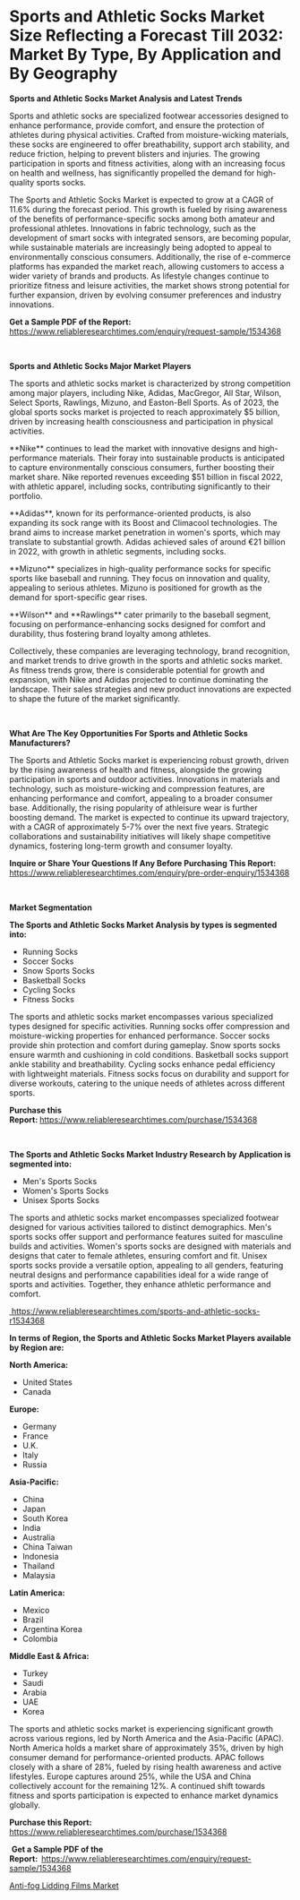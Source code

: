 <p><h1>Sports and Athletic Socks Market Size Reflecting a Forecast Till 2032: Market By Type, By Application and By Geography</h1></p><p><strong>Sports and Athletic Socks Market Analysis and Latest Trends</strong></p>
<p><p>Sports and athletic socks are specialized footwear accessories designed to enhance performance, provide comfort, and ensure the protection of athletes during physical activities. Crafted from moisture-wicking materials, these socks are engineered to offer breathability, support arch stability, and reduce friction, helping to prevent blisters and injuries. The growing participation in sports and fitness activities, along with an increasing focus on health and wellness, has significantly propelled the demand for high-quality sports socks.</p><p>The Sports and Athletic Socks Market is expected to grow at a CAGR of 11.6% during the forecast period. This growth is fueled by rising awareness of the benefits of performance-specific socks among both amateur and professional athletes. Innovations in fabric technology, such as the development of smart socks with integrated sensors, are becoming popular, while sustainable materials are increasingly being adopted to appeal to environmentally conscious consumers. Additionally, the rise of e-commerce platforms has expanded the market reach, allowing customers to access a wider variety of brands and products. As lifestyle changes continue to prioritize fitness and leisure activities, the market shows strong potential for further expansion, driven by evolving consumer preferences and industry innovations.</p></p>
<p><strong>Get a Sample PDF of the Report:&nbsp;</strong> <a href="https://www.reliableresearchtimes.com/enquiry/request-sample/1534368?utm_campaign=2385&utm_medium=2&utm_source=Github&utm_content=ia&utm_term=09022025&utm_id=sports-and-athletic-socks">https://www.reliableresearchtimes.com/enquiry/request-sample/1534368</a></p>
<p>&nbsp;</p>
<p><strong>Sports and Athletic Socks Major Market Players</strong></p>
<p><p>The sports and athletic socks market is characterized by strong competition among major players, including Nike, Adidas, MacGregor, All Star, Wilson, Select Sports, Rawlings, Mizuno, and Easton-Bell Sports. As of 2023, the global sports socks market is projected to reach approximately $5 billion, driven by increasing health consciousness and participation in physical activities.</p><p>**Nike** continues to lead the market with innovative designs and high-performance materials. Their foray into sustainable products is anticipated to capture environmentally conscious consumers, further boosting their market share. Nike reported revenues exceeding $51 billion in fiscal 2022, with athletic apparel, including socks, contributing significantly to their portfolio.</p><p>**Adidas**, known for its performance-oriented products, is also expanding its sock range with its Boost and Climacool technologies. The brand aims to increase market penetration in women's sports, which may translate to substantial growth. Adidas achieved sales of around €21 billion in 2022, with growth in athletic segments, including socks.</p><p>**Mizuno** specializes in high-quality performance socks for specific sports like baseball and running. They focus on innovation and quality, appealing to serious athletes. Mizuno is positioned for growth as the demand for sport-specific gear rises.</p><p>**Wilson** and **Rawlings** cater primarily to the baseball segment, focusing on performance-enhancing socks designed for comfort and durability, thus fostering brand loyalty among athletes.</p><p>Collectively, these companies are leveraging technology, brand recognition, and market trends to drive growth in the sports and athletic socks market. As fitness trends grow, there is considerable potential for growth and expansion, with Nike and Adidas projected to continue dominating the landscape. Their sales strategies and new product innovations are expected to shape the future of the market significantly.</p></p>
<p>&nbsp;</p>
<p><strong>What Are The Key Opportunities For Sports and Athletic Socks Manufacturers?</strong></p>
<p><p>The Sports and Athletic Socks market is experiencing robust growth, driven by the rising awareness of health and fitness, alongside the growing participation in sports and outdoor activities. Innovations in materials and technology, such as moisture-wicking and compression features, are enhancing performance and comfort, appealing to a broader consumer base. Additionally, the rising popularity of athleisure wear is further boosting demand. The market is expected to continue its upward trajectory, with a CAGR of approximately 5-7% over the next five years. Strategic collaborations and sustainability initiatives will likely shape competitive dynamics, fostering long-term growth and consumer loyalty.</p></p>
<p><strong>Inquire or Share Your Questions If Any Before Purchasing This Report:</strong> <a href="https://www.reliableresearchtimes.com/enquiry/pre-order-enquiry/1534368?utm_campaign=2385&utm_medium=2&utm_source=Github&utm_content=ia&utm_term=09022025&utm_id=sports-and-athletic-socks">https://www.reliableresearchtimes.com/enquiry/pre-order-enquiry/1534368</a></p>
<p>&nbsp;</p>
<p><strong>Market Segmentation</strong></p>
<p><strong>The Sports and Athletic Socks Market Analysis by types is segmented into:</strong></p>
<p><ul><li>Running Socks</li><li>Soccer Socks</li><li>Snow Sports Socks</li><li>Basketball Socks</li><li>Cycling Socks</li><li>Fitness Socks</li></ul></p>
<p><p>The sports and athletic socks market encompasses various specialized types designed for specific activities. Running socks offer compression and moisture-wicking properties for enhanced performance. Soccer socks provide shin protection and comfort during gameplay. Snow sports socks ensure warmth and cushioning in cold conditions. Basketball socks support ankle stability and breathability. Cycling socks enhance pedal efficiency with lightweight materials. Fitness socks focus on durability and support for diverse workouts, catering to the unique needs of athletes across different sports.</p></p>
<p><strong>Purchase this Report:&nbsp;</strong><a href="https://www.reliableresearchtimes.com/purchase/1534368?utm_campaign=2385&utm_medium=2&utm_source=Github&utm_content=ia&utm_term=09022025&utm_id=sports-and-athletic-socks">https://www.reliableresearchtimes.com/purchase/1534368</a></p>
<p>&nbsp;</p>
<p><strong>The Sports and Athletic Socks Market Industry Research by Application is segmented into:</strong></p>
<p><ul><li>Men's Sports Socks</li><li>Women's Sports Socks</li><li>Unisex Sports Socks</li></ul></p>
<p><p>The sports and athletic socks market encompasses specialized footwear designed for various activities tailored to distinct demographics. Men's sports socks offer support and performance features suited for masculine builds and activities. Women's sports socks are designed with materials and designs that cater to female athletes, ensuring comfort and fit. Unisex sports socks provide a versatile option, appealing to all genders, featuring neutral designs and performance capabilities ideal for a wide range of sports and activities. Together, they enhance athletic performance and comfort.</p></p>
<p><a href="https://www.reliableresearchtimes.com/sports-and-athletic-socks-r1534368?utm_campaign=2385&utm_medium=2&utm_source=Github&utm_content=ia&utm_term=09022025&utm_id=sports-and-athletic-socks">&nbsp;https://www.reliableresearchtimes.com/sports-and-athletic-socks-r1534368</a></p>
<p><strong>In terms of Region, the Sports and Athletic Socks Market Players available by Region are:</strong></p>
<p>
    <p> <strong> North America: </strong>
        <ul>
            <li>United States</li>
            <li>Canada</li>
        </ul>
        </p> 
    <p> <strong> Europe: </strong>
        <ul>
            <li>Germany</li>
            <li>France</li>
            <li>U.K.</li>
            <li>Italy</li>
            <li>Russia</li>
        </ul>
        </p> 
    <p> <strong> Asia-Pacific: </strong>
        <ul>
            <li>China</li>
            <li>Japan</li>
            <li>South Korea</li>
            <li>India</li>
            <li>Australia</li>
            <li>China Taiwan</li>
            <li>Indonesia</li>
            <li>Thailand</li>
            <li>Malaysia</li>
        </ul>
        </p> 
    <p> <strong> Latin America: </strong>
        <ul>
            <li>Mexico</li>
            <li>Brazil</li>
            <li>Argentina Korea</li>
            <li>Colombia</li>
        </ul>
        </p> 
    <p> <strong> Middle East & Africa: </strong>
        <ul>
            <li>Turkey</li>
            <li>Saudi</li>
            <li>Arabia</li>
            <li>UAE</li>
            <li>Korea</li>
        </ul>
    </p>
    </p>
<p><p>The sports and athletic socks market is experiencing significant growth across various regions, led by North America and the Asia-Pacific (APAC). North America holds a market share of approximately 35%, driven by high consumer demand for performance-oriented products. APAC follows closely with a share of 28%, fueled by rising health awareness and active lifestyles. Europe captures around 25%, while the USA and China collectively account for the remaining 12%. A continued shift towards fitness and sports participation is expected to enhance market dynamics globally.</p></p>
<p><strong>Purchase this Report: </strong><a href="https://www.reliableresearchtimes.com/purchase/1534368?utm_campaign=2385&utm_medium=2&utm_source=Github&utm_content=ia&utm_term=09022025&utm_id=sports-and-athletic-socks">https://www.reliableresearchtimes.com/purchase/1534368</a></p>
<p>&nbsp;<strong>Get a Sample PDF of the Report:&nbsp;&nbsp;</strong><a href="https://www.reliableresearchtimes.com/enquiry/request-sample/1534368?utm_campaign=2385&utm_medium=2&utm_source=Github&utm_content=ia&utm_term=09022025&utm_id=sports-and-athletic-socks">https://www.reliableresearchtimes.com/enquiry/request-sample/1534368</a></p>
<p><strong></strong></p>
<p><p><a href="https://github.com/sungbruington660/Market-Research-Report-List-1/blob/main/anti-fog-lidding-films-market.md?utm_campaign=2385&utm_medium=2&utm_source=Github&utm_content=ia&utm_term=09022025&utm_id=sports-and-athletic-socks">Anti-fog Lidding Films Market</a></p></p>